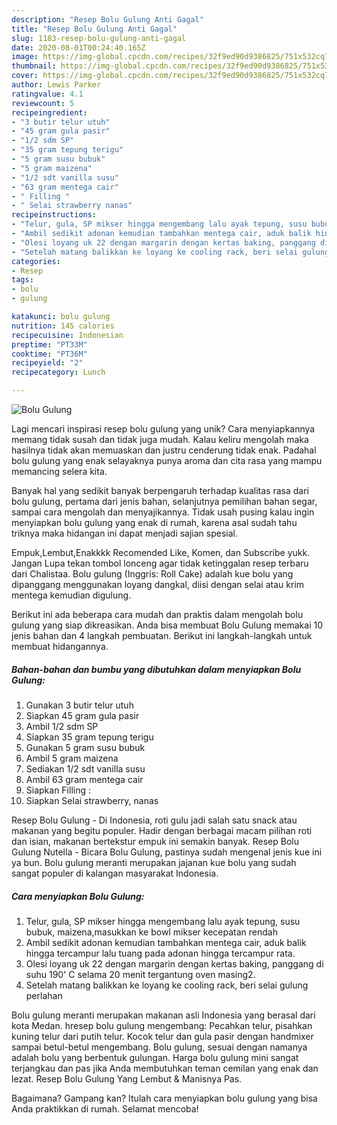 ```yaml
---
description: "Resep Bolu Gulung Anti Gagal"
title: "Resep Bolu Gulung Anti Gagal"
slug: 1183-resep-bolu-gulung-anti-gagal
date: 2020-08-01T00:24:40.165Z
image: https://img-global.cpcdn.com/recipes/32f9ed90d9386825/751x532cq70/bolu-gulung-foto-resep-utama.jpg
thumbnail: https://img-global.cpcdn.com/recipes/32f9ed90d9386825/751x532cq70/bolu-gulung-foto-resep-utama.jpg
cover: https://img-global.cpcdn.com/recipes/32f9ed90d9386825/751x532cq70/bolu-gulung-foto-resep-utama.jpg
author: Lewis Parker
ratingvalue: 4.1
reviewcount: 5
recipeingredient:
- "3 butir telur utuh"
- "45 gram gula pasir"
- "1/2 sdm SP"
- "35 gram tepung terigu"
- "5 gram susu bubuk"
- "5 gram maizena"
- "1/2 sdt vanilla susu"
- "63 gram mentega cair"
- " Filling "
- " Selai strawberry nanas"
recipeinstructions:
- "Telur, gula, SP mikser hingga mengembang lalu ayak tepung, susu bubuk, maizena,masukkan ke bowl mikser kecepatan rendah"
- "Ambil sedikit adonan kemudian tambahkan mentega cair, aduk balik hingga tercampur lalu tuang pada adonan hingga tercampur rata."
- "Olesi loyang uk 22 dengan margarin dengan kertas baking, panggang di suhu 190&#39; C selama 20 menit tergantung oven masing2."
- "Setelah matang balikkan ke loyang ke cooling rack, beri selai gulung perlahan"
categories:
- Resep
tags:
- bolu
- gulung

katakunci: bolu gulung 
nutrition: 145 calories
recipecuisine: Indonesian
preptime: "PT33M"
cooktime: "PT36M"
recipeyield: "2"
recipecategory: Lunch

---
```



![Bolu Gulung](https://img-global.cpcdn.com/recipes/32f9ed90d9386825/751x532cq70/bolu-gulung-foto-resep-utama.jpg)

Lagi mencari inspirasi resep bolu gulung yang unik? Cara menyiapkannya memang tidak susah dan tidak juga mudah. Kalau keliru mengolah maka hasilnya tidak akan memuaskan dan justru cenderung tidak enak. Padahal bolu gulung yang enak selayaknya punya aroma dan cita rasa yang mampu memancing selera kita.

Banyak hal yang sedikit banyak berpengaruh terhadap kualitas rasa dari bolu gulung, pertama dari jenis bahan, selanjutnya pemilihan bahan segar, sampai cara mengolah dan menyajikannya. Tidak usah pusing kalau ingin menyiapkan bolu gulung yang enak di rumah, karena asal sudah tahu triknya maka hidangan ini dapat menjadi sajian spesial.

Empuk,Lembut,Enakkkk Recomended Like, Komen, dan Subscribe yukk. Jangan Lupa tekan tombol lonceng agar tidak ketinggalan resep terbaru dari Chalistaa. Bolu gulung (Inggris: Roll Cake) adalah kue bolu yang dipanggang menggunakan loyang dangkal, diisi dengan selai atau krim mentega kemudian digulung.


Berikut ini ada beberapa cara mudah dan praktis dalam mengolah bolu gulung yang siap dikreasikan. Anda bisa membuat Bolu Gulung memakai 10 jenis bahan dan 4 langkah pembuatan. Berikut ini langkah-langkah untuk membuat hidangannya.

<!--inarticleads1-->

##### Bahan-bahan dan bumbu yang dibutuhkan dalam menyiapkan Bolu Gulung:

1. Gunakan 3 butir telur utuh
1. Siapkan 45 gram gula pasir
1. Ambil 1/2 sdm SP
1. Siapkan 35 gram tepung terigu
1. Gunakan 5 gram susu bubuk
1. Ambil 5 gram maizena
1. Sediakan 1/2 sdt vanilla susu
1. Ambil 63 gram mentega cair
1. Siapkan  Filling :
1. Siapkan  Selai strawberry, nanas


Resep Bolu Gulung - Di Indonesia, roti gulu jadi salah satu snack atau makanan yang begitu populer. Hadir dengan berbagai macam pilihan roti dan isian, makanan bertekstur empuk ini semakin banyak. Resep Bolu Gulung Nutella - Bicara Bolu Gulung, pastinya sudah mengenal jenis kue ini ya bun. Bolu gulung meranti merupakan jajanan kue bolu yang sudah sangat populer di kalangan masyarakat Indonesia. 

<!--inarticleads2-->

##### Cara menyiapkan Bolu Gulung:

1. Telur, gula, SP mikser hingga mengembang lalu ayak tepung, susu bubuk, maizena,masukkan ke bowl mikser kecepatan rendah
1. Ambil sedikit adonan kemudian tambahkan mentega cair, aduk balik hingga tercampur lalu tuang pada adonan hingga tercampur rata.
1. Olesi loyang uk 22 dengan margarin dengan kertas baking, panggang di suhu 190&#39; C selama 20 menit tergantung oven masing2.
1. Setelah matang balikkan ke loyang ke cooling rack, beri selai gulung perlahan


Bolu gulung meranti merupakan makanan asli Indonesia yang berasal dari kota Medan. hresep bolu gulung mengembang: Pecahkan telur, pisahkan kuning telur dari putih telur. Kocok telur dan gula pasir dengan handmixer sampai betul-betul mengembang. Bolu gulung, sesuai dengan namanya adalah bolu yang berbentuk gulungan. Harga bolu gulung mini sangat terjangkau dan pas jika Anda membutuhkan teman cemilan yang enak dan lezat. Resep Bolu Gulung Yang Lembut &amp; Manisnya Pas. 

Bagaimana? Gampang kan? Itulah cara menyiapkan bolu gulung yang bisa Anda praktikkan di rumah. Selamat mencoba!
